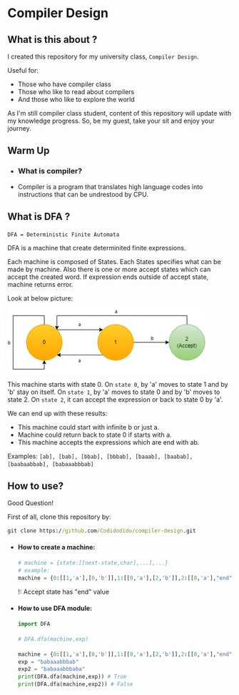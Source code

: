 # Compiler Design

## What is this about ?

I created this repository for my university class, `Compiler Design`.

Useful for:
- Those who have compiler class
- Those who like to read about compilers
- And those who like to explore the world

As I'm still compiler class student, content of this repository will update with my knowledge progress. So, be my guest, take your sit and enjoy your journey.

## Warm Up

- ### What is compiler?
- Compiler is a program that translates high language codes into instructions that can be undrestood by CPU.

## What is DFA ?

`DFA = Deterministic Finite Automata`

DFA is a machine that create determinited finite expressions.

Each machine is composed of States. Each States specifies what can be made by machine. Also there is one or more accept states which can accept the created word. If expression ends outside of accept state, machine returns error.

Look at below picture:

<img src="DFA.png">

This machine starts with state 0. 
On `state 0`, by 'a' moves to state 1 and by 'b' stay on itself.
On `state 1`, by 'a' moves to state 0 and by 'b' moves to state 2.
On `state 2`, it can accept the expression or back to state 0 by 'a'.

We can end up with these results:
- This machine could start with infinite b or just a.
- Machine could return back to state 0 if starts with a.
- This machine accepts the expressions which are end with ab.

Examples: 
`[ab], [bab], [bbab], [bbbab], [baaab], [baabab], [baabaabbab], [babaaabbbab]`

## How to use?

Good Question!

First of all, clone this repository by: 
```cmd
git clone https://github.com/Codidodido/compiler-design.git
```

- #### How to create a machine:
    ```python
    # machine = {state:[[next-state,char],...],...}
    # example: 
    machine = {0:[[1,'a'],[0,'b']],1:[[0,'a'],[2,'b']],2:[[0,'a'],"end"]}
    ```
    !: Accept state has "end" value

- #### How to use DFA module:
    ```python
    import DFA

    # DFA.dfa(machine,exp)

    machine = {0:[[1,'a'],[0,'b']],1:[[0,'a'],[2,'b']],2:[[0,'a'],"end"]}
    exp = "babaaabbbab"
    exp2 = "babaaabbbaba"
    print(DFA.dfa(machine,exp)) # True
    print(DFA.dfa(machine,exp2)) # False
    ```